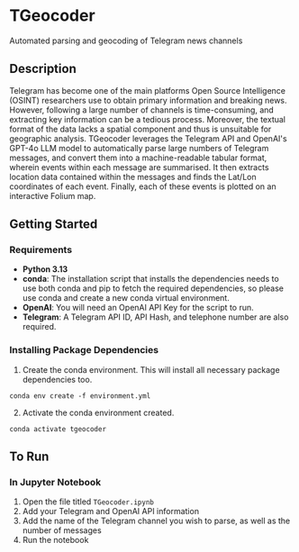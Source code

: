 # TGeocoder
Automated parsing and geocoding of Telegram news channels

## Description

Telegram has become one of the main platforms Open Source Intelligence (OSINT) researchers use to obtain primary information and breaking news. However, following a large number of channels is time-consuming, and extracting key information can be a tedious process. Moreover, the textual format of the data lacks a spatial component and thus is unsuitable for geographic analysis. TGeocoder leverages the Telegram API and OpenAI's GPT-4o LLM model to automatically parse large numbers of Telegram messages, and convert them into a machine-readable tabular format, wherein events within each message are summarised. It then extracts location data contained within the messages and finds the Lat/Lon coordinates of each event. Finally, each of these events is plotted on an interactive Folium map. 

## Getting Started

### Requirements

- **Python 3.13** 
- **conda**: The installation script that installs the dependencies needs to use both conda and pip to fetch the required dependencies, so please use conda and create a new conda virtual environment.
- **OpenAI**: You will need an OpenAI API Key for the script to run.
- **Telegram**: A Telegram API ID, API Hash, and telephone number are also required. 

### Installing Package Dependencies

1. Create the conda environment. This will install all necessary package dependencies too.

```shell
conda env create -f environment.yml
```

2. Activate the conda environment created.

```shell
conda activate tgeocoder
```
## To Run

### In Jupyter Notebook

1. Open the file titled `TGeocoder.ipynb`
2. Add your Telegram and OpenAI API information
3. Add the name of the Telegram channel you wish to parse, as well as the number of messages
4. Run the notebook
